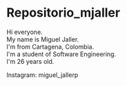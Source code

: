 # Repositorio_mjaller
 
 Hi everyone.  
 My name is Miguel Jaller.  
 I'm from Cartagena, Colombia.  
 I'm a student of Software Engineering.  
 I'm 26 years old.

 Instagram: miguel_jallerp 

